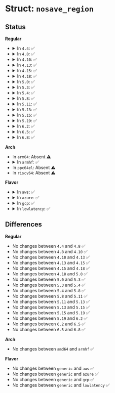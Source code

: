 # Struct: <code>nosave_region</code>

## Status
<b>Regular</b>
<ul>
<li>
<details>
<summary>In <code>4.4</code>: ✅</summary>

```c
struct nosave_region {
    struct list_head list;
    long unsigned int start_pfn;
    long unsigned int end_pfn;
};
```
</details>
</li>
<li>
<details>
<summary>In <code>4.8</code>: ✅</summary>

```c
struct nosave_region {
    struct list_head list;
    long unsigned int start_pfn;
    long unsigned int end_pfn;
};
```
</details>
</li>
<li>
<details>
<summary>In <code>4.10</code>: ✅</summary>

```c
struct nosave_region {
    struct list_head list;
    long unsigned int start_pfn;
    long unsigned int end_pfn;
};
```
</details>
</li>
<li>
<details>
<summary>In <code>4.13</code>: ✅</summary>

```c
struct nosave_region {
    struct list_head list;
    long unsigned int start_pfn;
    long unsigned int end_pfn;
};
```
</details>
</li>
<li>
<details>
<summary>In <code>4.15</code>: ✅</summary>

```c
struct nosave_region {
    struct list_head list;
    long unsigned int start_pfn;
    long unsigned int end_pfn;
};
```
</details>
</li>
<li>
<details>
<summary>In <code>4.18</code>: ✅</summary>

```c
struct nosave_region {
    struct list_head list;
    long unsigned int start_pfn;
    long unsigned int end_pfn;
};
```
</details>
</li>
<li>
<details>
<summary>In <code>5.0</code>: ✅</summary>

```c
struct nosave_region {
    struct list_head list;
    long unsigned int start_pfn;
    long unsigned int end_pfn;
};
```
</details>
</li>
<li>
<details>
<summary>In <code>5.3</code>: ✅</summary>

```c
struct nosave_region {
    struct list_head list;
    long unsigned int start_pfn;
    long unsigned int end_pfn;
};
```
</details>
</li>
<li>
<details>
<summary>In <code>5.4</code>: ✅</summary>

```c
struct nosave_region {
    struct list_head list;
    long unsigned int start_pfn;
    long unsigned int end_pfn;
};
```
</details>
</li>
<li>
<details>
<summary>In <code>5.8</code>: ✅</summary>

```c
struct nosave_region {
    struct list_head list;
    long unsigned int start_pfn;
    long unsigned int end_pfn;
};
```
</details>
</li>
<li>
<details>
<summary>In <code>5.11</code>: ✅</summary>

```c
struct nosave_region {
    struct list_head list;
    long unsigned int start_pfn;
    long unsigned int end_pfn;
};
```
</details>
</li>
<li>
<details>
<summary>In <code>5.13</code>: ✅</summary>

```c
struct nosave_region {
    struct list_head list;
    long unsigned int start_pfn;
    long unsigned int end_pfn;
};
```
</details>
</li>
<li>
<details>
<summary>In <code>5.15</code>: ✅</summary>

```c
struct nosave_region {
    struct list_head list;
    long unsigned int start_pfn;
    long unsigned int end_pfn;
};
```
</details>
</li>
<li>
<details>
<summary>In <code>5.19</code>: ✅</summary>

```c
struct nosave_region {
    struct list_head list;
    long unsigned int start_pfn;
    long unsigned int end_pfn;
};
```
</details>
</li>
<li>
<details>
<summary>In <code>6.2</code>: ✅</summary>

```c
struct nosave_region {
    struct list_head list;
    long unsigned int start_pfn;
    long unsigned int end_pfn;
};
```
</details>
</li>
<li>
<details>
<summary>In <code>6.5</code>: ✅</summary>

```c
struct nosave_region {
    struct list_head list;
    long unsigned int start_pfn;
    long unsigned int end_pfn;
};
```
</details>
</li>
<li>
<details>
<summary>In <code>6.8</code>: ✅</summary>

```c
struct nosave_region {
    struct list_head list;
    long unsigned int start_pfn;
    long unsigned int end_pfn;
};
```
</details>
</li>
</ul>
<b>Arch</b>
<ul>
<li>
In <code>arm64</code>: Absent ⚠️
</li>
<li>
<details>
<summary>In <code>armhf</code>: ✅</summary>

```c
struct nosave_region {
    struct list_head list;
    long unsigned int start_pfn;
    long unsigned int end_pfn;
};
```
</details>
</li>
<li>
In <code>ppc64el</code>: Absent ⚠️
</li>
<li>
In <code>riscv64</code>: Absent ⚠️
</li>
</ul>
<b>Flavor</b>
<ul>
<li>
<details>
<summary>In <code>aws</code>: ✅</summary>

```c
struct nosave_region {
    struct list_head list;
    long unsigned int start_pfn;
    long unsigned int end_pfn;
};
```
</details>
</li>
<li>
<details>
<summary>In <code>azure</code>: ✅</summary>

```c
struct nosave_region {
    struct list_head list;
    long unsigned int start_pfn;
    long unsigned int end_pfn;
};
```
</details>
</li>
<li>
<details>
<summary>In <code>gcp</code>: ✅</summary>

```c
struct nosave_region {
    struct list_head list;
    long unsigned int start_pfn;
    long unsigned int end_pfn;
};
```
</details>
</li>
<li>
<details>
<summary>In <code>lowlatency</code>: ✅</summary>

```c
struct nosave_region {
    struct list_head list;
    long unsigned int start_pfn;
    long unsigned int end_pfn;
};
```
</details>
</li>
</ul>

## Differences
<b>Regular</b>
<ul>
<li>
No changes between <code>4.4</code> and <code>4.8</code> ✅
</li>
<li>
No changes between <code>4.8</code> and <code>4.10</code> ✅
</li>
<li>
No changes between <code>4.10</code> and <code>4.13</code> ✅
</li>
<li>
No changes between <code>4.13</code> and <code>4.15</code> ✅
</li>
<li>
No changes between <code>4.15</code> and <code>4.18</code> ✅
</li>
<li>
No changes between <code>4.18</code> and <code>5.0</code> ✅
</li>
<li>
No changes between <code>5.0</code> and <code>5.3</code> ✅
</li>
<li>
No changes between <code>5.3</code> and <code>5.4</code> ✅
</li>
<li>
No changes between <code>5.4</code> and <code>5.8</code> ✅
</li>
<li>
No changes between <code>5.8</code> and <code>5.11</code> ✅
</li>
<li>
No changes between <code>5.11</code> and <code>5.13</code> ✅
</li>
<li>
No changes between <code>5.13</code> and <code>5.15</code> ✅
</li>
<li>
No changes between <code>5.15</code> and <code>5.19</code> ✅
</li>
<li>
No changes between <code>5.19</code> and <code>6.2</code> ✅
</li>
<li>
No changes between <code>6.2</code> and <code>6.5</code> ✅
</li>
<li>
No changes between <code>6.5</code> and <code>6.8</code> ✅
</li>
</ul>
<b>Arch</b>
<ul>
<li>
No changes between <code>amd64</code> and <code>armhf</code> ✅
</li>
</ul>
<b>Flavor</b>
<ul>
<li>
No changes between <code>generic</code> and <code>aws</code> ✅
</li>
<li>
No changes between <code>generic</code> and <code>azure</code> ✅
</li>
<li>
No changes between <code>generic</code> and <code>gcp</code> ✅
</li>
<li>
No changes between <code>generic</code> and <code>lowlatency</code> ✅
</li>
</ul>
